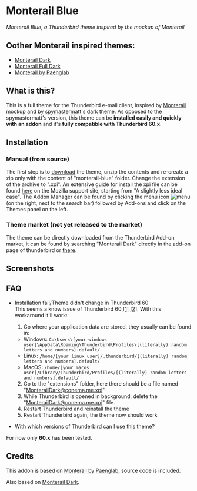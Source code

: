 # Monterail Blue
_Monterail Blue, a Thunderbird theme inspired by the mockup of Monterail_

## Oother Monterail inspired themes: 
- [Monterail Dark](https://github.com/conema/monterail-dark)
- [Monterail Full Dark](https://github.com/conema/monterail-fulldark)
- [Monterail by Paenglab](https://addons.thunderbird.net/en-US/thunderbird/addon/monterail/)

## What is this?
This is a full theme for the Thunderbird e-mail client, inspired by [Monterail](https://monterail.com/blog/2016/the-power-of-email-clients-why-did-we-redesign-thunderbird) mockup and by [spymastermatt](https://github.com/spymastermatt/thunderbird-monterail)'s dark theme. As opposed to the spymastermatt's version, this theme can be **installed easily and quickly with an addon** and it's **fully compatible with Thunderbird 60.x**.

## Installation
### Manual (from source)
The first step is to [download](https://github.com/toolstack/monterail-blue/archive/master.zip) the theme, unzip the contents and re-create a zip only with the content of "monterail-blue" folder. Change the extension of the archive to ".xpi". An extensive guide for install the xpi file can be found [here](https://support.mozilla.org/en-US/kb/installing-addon-thunderbird) on the Mozilla support site, starting from "A slightly less ideal case". The Addon Manager can be found by clicking the menu icon ![menu](https://prod-cdn.sumo.mozilla.net/uploads/gallery/images/2017-10-22-15-37-15-18c775.png) (on the right, next to the search bar) followed by Add-ons and click on the Themes panel on the left.

### Theme market (**not yet released to the market**)
The theme can be directly downloaded from the Thunderbird Add-on market, it can be found by searching "Monterail Dark" directly in the add-on page of thunderbird or [there](https://addons.thunderbird.net/en-US/thunderbird/addon/monterail-dark/).

## Screenshots


## FAQ
* Installation fail/Theme didn't change in Thunderbird 60<br>
This seems a know issue of Thunderbird 60 [[1]](https://bugzilla.mozilla.org/show_bug.cgi?id=1484393) [[2]](http://forums.mozillazine.org/viewtopic.php?f=39&t=3041219). With this workaround it'll work:
  1. Go where your application data are stored, they usually can be found in:
    - Windows: `C:\Users\[your windows user]\AppData\Roaming\Thunderbird\Profiles\[(literally) random letters and numbers].default/`
    - Linux: `/home/[your linux user]/.thunderbird/[(literally) random letters and numbers].default/`
    - MacOS: `/home/[your macos user]/Library/Thunderbird/Profiles/[(literally) random letters and numbers].default/`
  2. Go to the "extensions" folder, here there should be a file named "MonterailDark@conema.me.xpi"
  3. While Thunderbird is opened in background, delete the "MonterailDark@conema.me.xpi" file.
  4. Restart Thunderbird and reinstall the theme
  5. Restart Thunderbird again, the theme now should work


* With which versions of Thunderbird can I use this theme?

For now only **60.x** has been tested.

## Credits
This addon is based on [Monterail by Paenglab](https://addons.thunderbird.net/en-US/thunderbird/addon/monterail/), source code is included.

Also based on [Monterail Dark](https://github.com/conema/monterail-dark).
